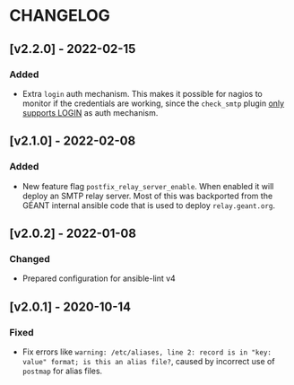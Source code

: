 # CHANGELOG

## [v2.2.0] - 2022-02-15

### Added

- Extra `login` auth mechanism. This makes it possible for nagios to monitor if the credentials are working, since the `check_smtp` plugin [only supports LOGIN](https://doc.dovecot.org/configuration_manual/authentication/authentication_mechanisms/#plaintext-authentication) as auth mechanism.

## [v2.1.0] - 2022-02-08

### Added

- New feature flag `postfix_relay_server_enable`. When enabled it will deploy an SMTP relay server. Most of this was backported from the GÉANT internal ansible code that is used to deploy `relay.geant.org`.

## [v2.0.2] - 2022-01-08

### Changed

- Prepared configuration for ansible-lint v4

## [v2.0.1] - 2020-10-14

### Fixed

- Fix errors like `warning: /etc/aliases, line 2: record is in "key: value" format; is this an alias file?`, caused by incorrect use of `postmap` for alias files.
